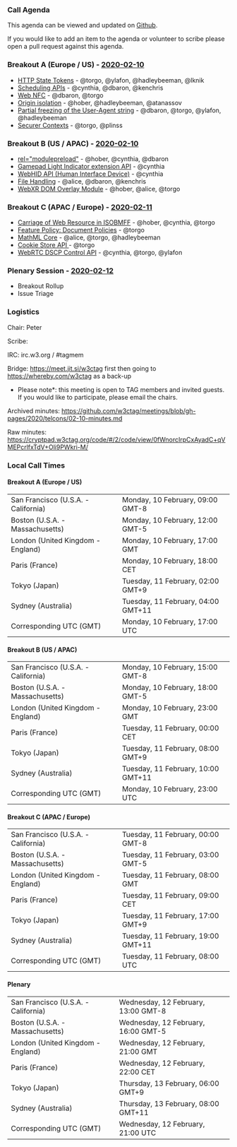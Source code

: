 ### Call Agenda

This agenda can be viewed and updated on [Github](https://github.com/w3ctag/meetings/blob/gh-pages/2020/telcons/02-10-agenda.md).

If you would like to add an item to the agenda or volunteer to scribe please open a pull request against this agenda.

### Breakout A (Europe / US) - [2020-02-10](https://www.timeanddate.com/worldclock/converter.html?iso=20200210T170000&p1=224&p2=43&p3=136&p4=195&p5=248&p6=240)

* [HTTP State Tokens](https://github.com/w3ctag/design-reviews/issues/297) - @torgo, @ylafon, @hadleybeeman, @lknik
* [Scheduling APIs](https://github.com/w3ctag/design-reviews/issues/338) - @cynthia, @dbaron, @kenchris
* [Web NFC](https://github.com/w3ctag/design-reviews/issues/461) - @dbaron, @torgo
* [Origin isolation](https://github.com/w3ctag/design-reviews/issues/464) - @hober, @hadleybeeman, @atanassov
* [Partial freezing of the User-Agent string](https://github.com/w3ctag/design-reviews/issues/467) - @dbaron, @torgo, @ylafon, @hadleybeeman
* [Securer Contexts](https://github.com/w3ctag/design-reviews/issues/471) - @torgo, @plinss

### Breakout B (US / APAC) - [2020-02-10](https://www.timeanddate.com/worldclock/converter.html?iso=20200210T230000&p1=224&p2=43&p3=136&p4=195&p5=248&p6=240)

* [<link> rel="modulepreload"](https://github.com/w3ctag/design-reviews/issues/213) - @hober, @cynthia, @dbaron
* [Gamepad Light Indicator extension API](https://github.com/w3ctag/design-reviews/issues/362) - @cynthia
* [WebHID API (Human Interface Device)](https://github.com/w3ctag/design-reviews/issues/370) - @cynthia
* [File Handling](https://github.com/w3ctag/design-reviews/issues/371) - @alice, @dbaron, @kenchris
* [WebXR DOM Overlay Module](https://github.com/w3ctag/design-reviews/issues/470) - @hober, @alice, @torgo

### Breakout C (APAC / Europe) - [2020-02-11](https://www.timeanddate.com/worldclock/converter.html?iso=20200211T080000&p1=224&p2=43&p3=136&p4=195&p5=248&p6=240)

* [Carriage of Web Resource in ISOBMFF](https://github.com/w3ctag/design-reviews/issues/285) - @hober, @cynthia, @torgo
* [Feature Policy: Document Policies](https://github.com/w3ctag/design-reviews/issues/408) - @torgo
* [MathML Core](https://github.com/w3ctag/design-reviews/issues/438) - @alice, @torgo, @hadleybeeman
* [Cookie Store API ](https://github.com/w3ctag/design-reviews/issues/469) - @torgo
* [WebRTC DSCP Control API](https://github.com/w3ctag/design-reviews/issues/465) - @cynthia, @torgo, @ylafon

### Plenary Session - [2020-02-12](https://www.timeanddate.com/worldclock/converter.html?iso=20200212T210000&p1=224&p2=43&p3=136&p4=195&p5=248&p6=240)

* Breakout Rollup
* Issue Triage

### Logistics

Chair: Peter

Scribe:

IRC: irc.w3.org / #tagmem

Bridge: https://meet.jit.si/w3ctag first then going to https://whereby.com/w3ctag as a back-up

* Please note*: this meeting is open to TAG members and invited guests. If you would like to participate, please email the chairs.

Archived minutes: https://github.com/w3ctag/meetings/blob/gh-pages/2020/telcons/02-10-minutes.md

Raw minutes: https://cryptpad.w3ctag.org/code/#/2/code/view/0fWnorcIrpCxAyadC+qVMEPcrlfxTdV+Oli9PWkri-M/


### Local Call Times

#### Breakout A (Europe / US)

<table>
<tr><td> San Francisco (U.S.A. - California) <td> Monday, 10 February, 09:00 GMT-8</td></tr>
<tr><td> Boston (U.S.A. - Massachusetts) <td> Monday, 10 February, 12:00 GMT-5</td></tr>
<tr><td> London (United Kingdom - England) <td> Monday, 10 February, 17:00 GMT</td></tr>
<tr><td> Paris (France) <td> Monday, 10 February, 18:00 CET</td></tr>
<tr><td> Tokyo (Japan) <td> Tuesday, 11 February, 02:00 GMT+9</td></tr>
<tr><td> Sydney (Australia) <td> Tuesday, 11 February, 04:00 GMT+11</td></tr>
<tr><td> Corresponding UTC (GMT) <td> Monday, 10 February, 17:00 UTC</td></tr>
</table>

#### Breakout B (US / APAC)

<table>
<tr><td> San Francisco (U.S.A. - California) <td> Monday, 10 February, 15:00 GMT-8</td></tr>
<tr><td> Boston (U.S.A. - Massachusetts) <td> Monday, 10 February, 18:00 GMT-5</td></tr>
<tr><td> London (United Kingdom - England) <td> Monday, 10 February, 23:00 GMT</td></tr>
<tr><td> Paris (France) <td> Tuesday, 11 February, 00:00 CET</td></tr>
<tr><td> Tokyo (Japan) <td> Tuesday, 11 February, 08:00 GMT+9</td></tr>
<tr><td> Sydney (Australia) <td> Tuesday, 11 February, 10:00 GMT+11</td></tr>
<tr><td> Corresponding UTC (GMT) <td> Monday, 10 February, 23:00 UTC</td></tr>
</table>

#### Breakout C (APAC / Europe)

<table>
<tr><td> San Francisco (U.S.A. - California) <td> Tuesday, 11 February, 00:00 GMT-8</td></tr>
<tr><td> Boston (U.S.A. - Massachusetts) <td> Tuesday, 11 February, 03:00 GMT-5</td></tr>
<tr><td> London (United Kingdom - England) <td> Tuesday, 11 February, 08:00 GMT</td></tr>
<tr><td> Paris (France) <td> Tuesday, 11 February, 09:00 CET</td></tr>
<tr><td> Tokyo (Japan) <td> Tuesday, 11 February, 17:00 GMT+9</td></tr>
<tr><td> Sydney (Australia) <td> Tuesday, 11 February, 19:00 GMT+11</td></tr>
<tr><td> Corresponding UTC (GMT) <td> Tuesday, 11 February, 08:00 UTC</td></tr>
</table>

#### Plenary

<table>
<tr><td> San Francisco (U.S.A. - California) <td> Wednesday, 12 February, 13:00 GMT-8</td></tr>
<tr><td> Boston (U.S.A. - Massachusetts) <td> Wednesday, 12 February, 16:00 GMT-5</td></tr>
<tr><td> London (United Kingdom - England) <td> Wednesday, 12 February, 21:00 GMT</td></tr>
<tr><td> Paris (France) <td> Wednesday, 12 February, 22:00 CET</td></tr>
<tr><td> Tokyo (Japan) <td> Thursday, 13 February, 06:00 GMT+9</td></tr>
<tr><td> Sydney (Australia) <td> Thursday, 13 February, 08:00 GMT+11</td></tr>
<tr><td> Corresponding UTC (GMT) <td> Wednesday, 12 February, 21:00 UTC</td></tr>
</table>
